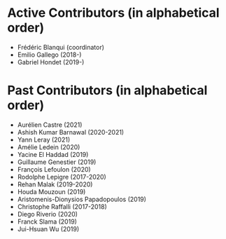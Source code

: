 Active Contributors (in alphabetical order)
===========================================

- Frédéric Blanqui (coordinator)
- Emilio Gallego (2018-)
- Gabriel Hondet (2019-)

Past Contributors (in alphabetical order)
=========================================

- Aurélien Castre (2021)
- Ashish Kumar Barnawal (2020-2021)
- Yann Leray (2021)
- Amélie Ledein (2020)
- Yacine El Haddad (2019)
- Guillaume Genestier (2019)
- François Lefoulon (2020)
- Rodolphe Lepigre (2017-2020)
- Rehan Malak (2019-2020)
- Houda Mouzoun (2019)
- Aristomenis-Dionysios Papadopoulos (2019)
- Christophe Raffalli (2017-2018)
- Diego Riverio (2020)
- Franck Slama (2019)
- Jui-Hsuan Wu (2019)
